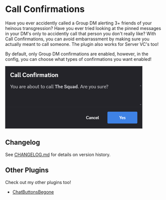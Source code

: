 # Call Confirmations
Have you ever accidently called a Group DM alerting 3+ friends of your heinous transgression? Have you ever tried looking at the pinned messages in your DM's only to accidently call that person you don't really like? With Call Confirmations, you can avoid embarrassment by making sure you actually meant to call someone. The plugin also works for Server VC's too!

By default, only Group DM confirmations are enabled, however, in the config, you can choose what types of confirmations you want enabled!

![Screenshot](https://raw.githubusercontent.com/LancersBucket/CallConfirmations/master/_meta/thumbnail.png)

## Changelog
See [CHANGELOG.md](./CHANGELOG.md) for details on version history.

## Other Plugins
Check out my other plugins too!
- [ChatButtonsBegone](https://github.com/LancersBucket/plugin-RemoveChatButtons)